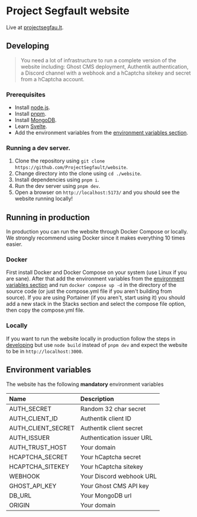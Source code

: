 # Project Segfault website

Live at [projectsegfau.lt](https://projectsegfau.lt).

## Developing

> You need a lot of infrastructure to run a complete version of the website including: Ghost CMS deployment, Authentik authentication, a Discord channel with a webhook and a hCaptcha sitekey and secret from a hCaptcha account.

### Prerequisites

-   Install [node.js](https://nodejs.org).
-   Install [pnpm](https://pnpm.io/).
-   Install [MongoDB](https://mongodb.com).
-   Learn [Svelte](https://svelte.dev).
-	Add the environment variables from the [environment variables section](#environment-variables).

### Running a dev server.

1. Clone the repository using `git clone https://github.com/ProjectSegfault/website`.
2. Change directory into the clone using `cd ./website`.
3. Install dependencies using `pnpm i`.
4. Run the dev server using `pnpm dev`.
5. Open a browser on `http://localhost:5173/` and you should see the website running locally!

## Running in production

In production you can run the website through Docker Compose or locally. We strongly recommend using Docker since it makes everything 10 times easier.

### Docker

First install Docker and Docker Compose on your system (use Linux if you are sane). After that add the environment variables from the [environment variables section](#environment-variables) and run `docker compose up -d` in the directory of the source code (or just the compose.yml file if you aren't building from source). If you are using Portainer (if you aren't, start using it) you should add a new stack in the Stacks section and select the compose file option, then copy the compose.yml file.

### Locally

If you want to run the website locally in production follow the steps in [developing](#developing) but use `node build` instead of `pnpm dev` and expect the website to be in `http://localhost:3000`.

## Environment variables

The website has the following **mandatory** environment variables

| Name               | Description               |
|:------------------ |:------------------------- |
| AUTH_SECRET        | Random 32 char secret     |
| AUTH_CLIENT_ID     | Authentik client ID       |
| AUTH_CLIENT_SECRET | Authentik client secret   |
| AUTH_ISSUER        | Authentication issuer URL |
| AUTH_TRUST_HOST    | Your domain               |
| HCAPTCHA_SECRET    | Your hCaptcha secret      |
| HCAPTCHA_SITEKEY   | Your hCaptcha sitekey     |
| WEBHOOK            | Your Discord webhook URL  |
| GHOST_API_KEY      | Your Ghost CMS API key    |
| DB_URL             | Your MongoDB url          |
| ORIGIN             | Your domain               |
